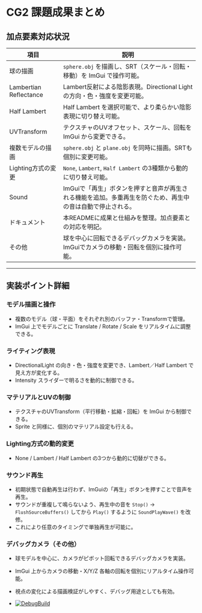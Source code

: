 # CG2 課題成果まとめ

## 加点要素対応状況

| 項目 | 説明 |
|------|------|
| 球の描画                | `sphere.obj` を描画し、SRT（スケール・回転・移動）を ImGui で操作可能。                               |
| Lambertian Reflectance | Lambert反射による陰影表現。Directional Light の方向・色・強度を変更可能。                              |
| Half Lambert           | Half Lambert を選択可能で、より柔らかい陰影表現に切り替え可能。                                        |
| UVTransform            | テクスチャのUVオフセット、スケール、回転を ImGui から変更できる。                                       |
| 複数モデルの描画         | `sphere.obj` と `plane.obj` を同時に描画。SRTも個別に変更可能。                                      |
| Lighting方式の変更      | `None`, `Lambert`, `Half Lambert` の3種類から動的に切り替え可能。                                    |
| Sound                  | ImGuiで「再生」ボタンを押すと音声が再生される機能を追加。多重再生を防ぐため、再生中の音は自動で停止される。 |
| ドキュメント            | 本READMEに成果と仕組みを整理。加点要素との対応を明記。                                                 |
| その他                  | 球を中心に回転できるデバッグカメラを実装。ImGuiでカメラの移動・回転を個別に操作可能。                    | 

---

## 実装ポイント詳細

### モデル描画と操作
- 複数のモデル（球・平面）をそれぞれ別のバッファ・Transformで管理。
- ImGui 上でモデルごとに Translate / Rotate / Scale をリアルタイムに調整できる。

### ライティング表現
- DirectionalLight の向き・色・強度を変更でき、Lambert／Half Lambert で見え方が変化する。
- Intensity スライダーで明るさを動的に制御できる。

### マテリアルとUVの制御
- テクスチャのUVTransform（平行移動・拡縮・回転）を ImGui から制御できる。
- Sprite と同様に、個別のマテリアル設定も行える。

### Lighting方式の動的変更
- None / Lambert / Half Lambert の3つから動的に切替ができる。

### サウンド再生
- 初期状態で自動再生は行わず、ImGuiの「再生」ボタンを押すことで音声を再生。
- サウンドが重複して鳴らないよう、再生中の音を `Stop()` → `FlushSourceBuffers()` してから `Play()` するように `SoundPlayWave()` を改修。
- これにより任意のタイミングで単独再生が可能に。

### デバッグカメラ（その他）
- 球モデルを中心に、カメラがピボット回転できるデバッグカメラを実装。
- ImGui 上からカメラの移動・X/Y/Z 各軸の回転を個別にリアルタイム操作可能。
- 視点の変化による描画検証がしやすく、デバッグ用途としても有効。

- [![DebugBuild](https://github.com/Koba-Haya/CG2/actions/workflows/DebugBuild.yml/badge.svg)](https://github.com/Koba-Haya/CG2/actions/workflows/DebugBuild.yml)
